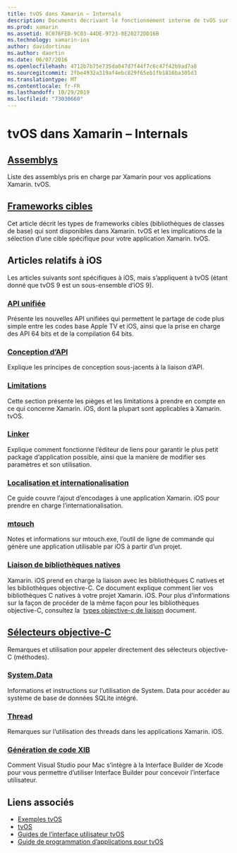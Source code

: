 ```yaml
---
title: tvOS dans Xamarin – Internals
description: Documents décrivant le fonctionnement interne de tvOS sur Xamarin, qui est basé sur Xamarin. iOS. Le contenu des liens traite des assemblys, des frameworks cibles et des concepts iOS associés.
ms.prod: xamarin
ms.assetid: 8C076FED-9C03-44DE-9723-0E20272DD16B
ms.technology: xamarin-ios
author: davidortinau
ms.author: daortin
ms.date: 06/07/2016
ms.openlocfilehash: 4712b7b75e735da047d7f44f7c6c47f42b9ad7a8
ms.sourcegitcommit: 2fbe4932a319af4ebc829f65eb1fb1816ba305d3
ms.translationtype: MT
ms.contentlocale: fr-FR
ms.lasthandoff: 10/29/2019
ms.locfileid: "73030660"
---
```

# <a name="tvos-in-xamarin-internals"></a>tvOS dans Xamarin – Internals 

## <a name="assembliesiostvosinternalsassembliesmd"></a>[Assemblys](~/ios/tvos/internals/assemblies.md)

Liste des assemblys pris en charge par Xamarin pour vos applications Xamarin. tvOS.

## <a name="target-frameworksiostvosinternalsframeworksmd"></a>[Frameworks cibles](~/ios/tvos/internals/frameworks.md)

Cet article décrit les types de frameworks cibles (bibliothèques de classes de base) qui sont disponibles dans Xamarin. tvOS et les implications de la sélection d’une cible spécifique pour votre application Xamarin. tvOS.

## <a name="related-ios-articles"></a>Articles relatifs à iOS

Les articles suivants sont spécifiques à iOS, mais s’appliquent à tvOS (étant donné que tvOS 9 est un sous-ensemble d’iOS 9).

### <a name="unified-apicross-platformmaciosunifiedindexmd"></a>[API unifiée](~/cross-platform/macios/unified/index.md)

Présente les nouvelles API unifiées qui permettent le partage de code plus simple entre les codes base Apple TV et iOS, ainsi que la prise en charge des API 64 bits et de la compilation 64 bits.  

### <a name="api-designiosinternalsapi-designindexmd"></a>[Conception d’API](~/ios/internals/api-design/index.md)

Explique les principes de conception sous-jacents à la liaison d’API.

### <a name="limitationsiosinternalslimitationsmd"></a>[Limitations](~/ios/internals/limitations.md)

Cette section présente les pièges et les limitations à prendre en compte en ce qui concerne Xamarin. iOS, dont la plupart sont applicables à Xamarin. tvOS.

### <a name="linkeriosdeploy-testlinkermd"></a>[Linker](~/ios/deploy-test/linker.md)

Explique comment fonctionne l’éditeur de liens pour garantir le plus petit package d’application possible, ainsi que la manière de modifier ses paramètres et son utilisation.

### <a name="localization-and-internationalizationiosapp-fundamentalslocalizationindexmd"></a>[Localisation et internationalisation](~/ios/app-fundamentals/localization/index.md)

Ce guide couvre l’ajout d’encodages à une application Xamarin. iOS pour prendre en charge l’internationalisation.

### <a name="mtouchiosdeploy-testmtouchmd"></a>[mtouch](~/ios/deploy-test/mtouch.md)

Notes et informations sur mtouch.exe, l’outil de ligne de commande qui génère une application utilisable par iOS à partir d’un projet.

### <a name="linking-native-librariesiosplatformnative-interopmd"></a>[Liaison de bibliothèques natives](~/ios/platform/native-interop.md)

Xamarin. iOS prend en charge la liaison avec les bibliothèques C natives et les bibliothèques objective-C. Ce document explique comment lier vos bibliothèques C natives à votre projet Xamarin. iOS. Pour plus d’informations sur la façon de procéder de la même façon pour les bibliothèques objective-C, consultez la&nbsp; [types objective-c de liaison](~/ios/platform/binding-objective-c/index.md)&nbsp;document.

## <a name="objective-c-selectorsiosinternalsobjective-c-selectorsmd"></a>[Sélecteurs objective-C](~/ios/internals/objective-c-selectors.md)

Remarques et utilisation pour appeler directement des sélecteurs objective-C (méthodes).

### <a name="systemdataiosdata-cloudsystemdatamd"></a>[System.Data](~/ios/data-cloud/system.data.md)

Informations et instructions sur l’utilisation de System. Data pour accéder au système de base de données SQLite intégré.

### <a name="threadingiosapp-fundamentalsthreadingmd"></a>[Thread](~/ios/app-fundamentals/threading.md)

Remarques sur l’utilisation des threads dans les applications Xamarin. iOS.

### <a name="xib-code-generationiosinternalsxib-code-generationmd"></a>[Génération de code XIB](~/ios/internals/xib-code-generation.md)

Comment Visual Studio pour Mac s’intègre à la Interface Builder de Xcode pour vous permettre d’utiliser Interface Builder pour concevoir l’interface utilisateur.

## <a name="related-links"></a>Liens associés

- [Exemples tvOS](https://docs.microsoft.com/samples/browse/?products=xamarin&term=Xamarin.iOS+tvOS)
- [tvOS](https://developer.apple.com/tvos/)
- [Guides de l’interface utilisateur tvOS](https://developer.apple.com/tvos/human-interface-guidelines/)
- [Guide de programmation d’applications pour tvOS](https://developer.apple.com/library/prerelease/tvos/documentation/General/Conceptual/AppleTV_PG/)
